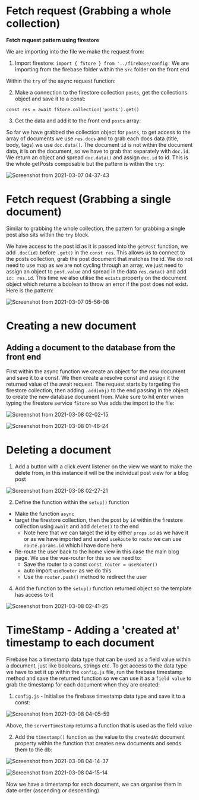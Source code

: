 # Fetch request (Grabbing a whole collection) 

**Fetch request pattern using firestore**

We are importing into the file we make the request from:

1. Import firestore: `import { fStore } from '../firebase/config'` We are importing from the firebase folder within the `src` folder on the front end

Within the `try` of the async request function:

2. Make a connection to the firestore collection `posts`, get the collections object and save it to a const:

`const res = await fStore.collection('posts').get()`

3. Get the data and add it to the front end `posts` array:

So far we have grabbed the collection object for `posts`, to get access to the array of documents we use `res.docs` and to grab each docs data (title, body, tags) we use `doc.data()`. The document `id` is not within the document data, it is on the document, so we have to grab that separately with `doc.id`.  We return an object and spread `doc.data()` and assign `doc.id` to id.  This is the whole getPosts composable but the pattern is within the `try`:

![Screenshot from 2021-03-07 04-37-43](https://user-images.githubusercontent.com/73107656/110229135-27894580-7eff-11eb-9c9d-b2ecff488316.png)

# Fetch request (Grabbing a single document)

Similar to grabbing the whole collection, the pattern for grabbing a single post also sits within the `try` block.

We have access to the post id as it is passed into the `getPost` function, we add `.doc(id)` before `.get()` in the `const res`.  This allows us to connect to the posts collection, grab the post document that matches the id. We do not need to use map as we are not cycling through an array, we just need to assign an object to `post.value` and spread in the data `res.data()` and add `id: res.id`. This time we also utilise the `exists` property on the document object which returns a boolean to throw an error if the post does not exist. Here is the pattern:

![Screenshot from 2021-03-07 05-56-08](https://user-images.githubusercontent.com/73107656/110230571-d6328380-7f09-11eb-88d7-5e6a0dfedf48.png)

# Creating a new document

## Adding a document to the database from the front end

First within the async function we create an object for the new document and save it to a const. We then create a resolve const and assign it the returned value of the await request. The request starts by targeting the firestore collection, then adding `.add(obj)` to the end passing in the object to create the new database document from.  Make sure to hit enter when typing the firestore service `fStore` so Vue adds the import to the file:

![Screenshot from 2021-03-08 02-02-15](https://user-images.githubusercontent.com/73107656/110264928-5280a180-7fb2-11eb-9be5-472e9ea5492c.png)

![Screenshot from 2021-03-08 01-46-24](https://user-images.githubusercontent.com/73107656/110263979-1c422280-7fb0-11eb-8837-2bfde2fcdfd8.png)

# Deleting a document

1. Add a button with a click event listener on the view we want to make the delete from, in this instance it will be the individual post view for a blog post

![Screenshot from 2021-03-08 02-27-21](https://user-images.githubusercontent.com/73107656/110266494-d38d6800-7fb5-11eb-9e56-614aa97687b2.png)

2. Define the function within the `setup()` function

- Make the function `async`
- target the firestore collection, then the post by `id` within the firestore collection using `await` and add `delete()` to the end
    - Note here that we can target the id by either `props.id` as we have it or as we have imported and saved `useRoute` to `route` we can use `route.params.id` which i have done here
- Re-route the user back to the home view in this case the main blog page. We use the vue-router for this so we need to:
    - Save the router to a const `const router = useRouter()`
    - auto import `useRouter` as we do this
    - Use the `router.push()` method to redirect the user

4. Add the function to the `setup()` function returned object so the template has access to it

![Screenshot from 2021-03-08 02-41-25](https://user-images.githubusercontent.com/73107656/110267475-cb362c80-7fb7-11eb-9cd2-92ea91b71a52.png)

# TimeStamp - Adding a 'created at' timestamp to each document

Firebase has a timestamp data type that can be used as a field value within a document, just like booleans, strings etc.  To get access to the data type we have to set it up within the `config.js` file, run the firebase timestamp method and save the returned function so we can use it as a `field value` to grab the timestamp for each document when they are created:

1. `config.js` - Initialise the firebase timestamp data type and save it to a const:

![Screenshot from 2021-03-08 04-05-59](https://user-images.githubusercontent.com/73107656/110273051-9e881200-7fc3-11eb-82ae-167ce423aac7.png)

Above, the `serverTimestamp` returns a function that is used as the field value

2. Add the `timestamp()` function as the value to the `createdAt` document property within the function that creates new documents and sends them to the db:

![Screenshot from 2021-03-08 04-14-37](https://user-images.githubusercontent.com/73107656/110273583-d04da880-7fc4-11eb-903b-4e5fba9b1903.png)

![Screenshot from 2021-03-08 04-15-14](https://user-images.githubusercontent.com/73107656/110273640-e8252c80-7fc4-11eb-8543-2bc8b8252a96.png)

Now we have a timestamp for each document, we can organise them in date order (ascending or descending)

